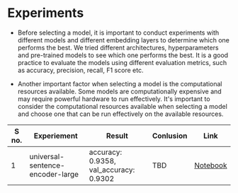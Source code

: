# Experiments

- Before selecting a model, it is important to conduct experiments with different models and different embedding layers to determine which one performs the best. 
We tried different architectures, hyperparameters and pre-trained models to see which one performs the best. 
It is a good practice to evaluate the models using different evaluation metrics, such as accuracy, precision, recall, F1 score etc.

- Another important factor when selecting a model is the computational resources available. Some models are computationally expensive and may require powerful hardware 
to run effectively. It's important to consider the computational resources available when selecting a model and choose one that can be run effectively on the 
available resources.


S no. | Experiement | Result | Conlusion | Link 
--- | --- | --- | --- |--- 
1 | universal-sentence-encoder-large | accuracy: 0.9358, val_accuracy: 0.9302| TBD | [Notebook](https://github.com/AaronANoronha/CustomerReviewAnalysis/blob/main/Experiments/Universal_Sentence_Encoder_%2B_2_layer.ipynb) 
